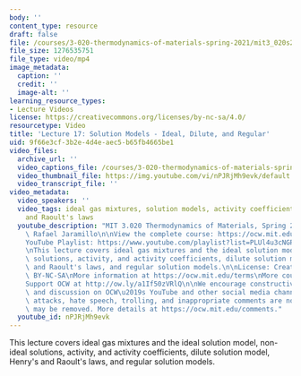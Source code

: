 ```yaml
---
body: ''
content_type: resource
draft: false
file: /courses/3-020-thermodynamics-of-materials-spring-2021/mit3_020s21_lecture_17_1080p_v2_360p_16_9.mp4
file_size: 1276535751
file_type: video/mp4
image_metadata:
  caption: ''
  credit: ''
  image-alt: ''
learning_resource_types:
- Lecture Videos
license: https://creativecommons.org/licenses/by-nc-sa/4.0/
resourcetype: Video
title: 'Lecture 17: Solution Models - Ideal, Dilute, and Regular'
uid: 9f66e3cf-3b2e-4d4e-aec5-b65fb4665be1
video_files:
  archive_url: ''
  video_captions_file: /courses/3-020-thermodynamics-of-materials-spring-2021/mit3_020s21_lecture_17_1080p_v2_captions.vtt
  video_thumbnail_file: https://img.youtube.com/vi/nPJRjMh9evk/default.jpg
  video_transcript_file: ''
video_metadata:
  video_speakers: ''
  video_tags: ideal gas mixtures, solution models, activity coefficients, Henry's
    and Raoult's laws
  youtube_description: "MIT 3.020 Thermodynamics of Materials, Spring 2021\nInstructor:\
    \ Rafael Jaramillo\n\nView the complete course: https://ocw.mit.edu/sites/3020-thermodynamics-of-materials/\n\
    YouTube Playlist: https://www.youtube.com/playlist?list=PLUl4u3cNGP61g-yRbJz4ghFPJLiok1HxX\n\
    \nThis lecture covers ideal gas mixtures and the ideal solution model, non-ideal\
    \ solutions, activity, and activity coefficients, dilute solution model, Henry\
    \ and Raoult's laws, and regular solution models.\n\nLicense: Creative Commons\
    \ BY-NC-SA\nMore information at https://ocw.mit.edu/terms\nMore courses at https://ocw.mit.edu\n\
    Support OCW at http://ow.ly/a1If50zVRlQ\n\nWe encourage constructive comments\
    \ and discussion on OCW\u2019s YouTube and other social media channels. Personal\
    \ attacks, hate speech, trolling, and inappropriate comments are not allowed and\
    \ may be removed. More details at https://ocw.mit.edu/comments."
  youtube_id: nPJRjMh9evk
---
```

This lecture covers ideal gas mixtures and the ideal solution model, non-ideal solutions, activity, and activity coefficients, dilute solution model, Henry's and Raoult's laws, and regular solution models.